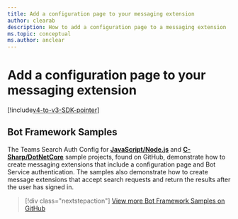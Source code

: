 ```yaml
---
title: Add a configuration page to your messaging extension
author: clearab
description: How to add a configuration page to a messaging extension
ms.topic: conceptual
ms.author: anclear
---
```

# Add a configuration page to your messaging extension

[!include[v4-to-v3-SDK-pointer](~/includes/v4-to-v3-pointer-me.md)]

## Bot Framework Samples

The Teams Search Auth Config for [**JavaScript/Node.js**](https://github.com/microsoft/BotBuilder-Samples/tree/main/samples/javascript_nodejs/52.teams-messaging-extensions-search-auth-config) and [**C-Sharp/DotNetCore**](https://github.com/microsoft/BotBuilder-Samples/tree/main/samples/csharp_dotnetcore/52.teams-messaging-extensions-search-auth-config) sample projects, found on GitHub, demonstrate how to create messaging extensions that include a configuration page and Bot Service authentication. The samples also demonstrate how to create message extensions that accept search requests and return the results after the user has signed in.

> [!div class="nextstepaction"]
> [View more Bot Framework Samples on GitHub](https://github.com/microsoft/BotBuilder-Samples)
